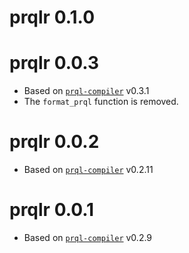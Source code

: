 # prqlr 0.1.0

# prqlr 0.0.3

- Based on [`prql-compiler`](https://crates.io/crates/prql-compiler/) v0.3.1
- The `format_prql` function is removed.

# prqlr 0.0.2

- Based on [`prql-compiler`](https://crates.io/crates/prql-compiler/) v0.2.11

# prqlr 0.0.1

- Based on [`prql-compiler`](https://crates.io/crates/prql-compiler/) v0.2.9
